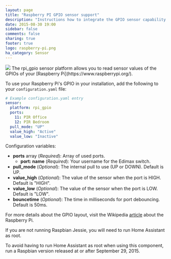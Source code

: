 ```yaml
---
layout: page
title: "Raspberry PI GPIO sensor support"
description: "Instructions how to integrate the GPIO sensor capability of a Raspberry PI into Home Assistant."
date: 2015-08-30 19:00
sidebar: false
comments: false
sharing: true
footer: true
logo: raspberry-pi.png
ha_category: Sensor
---
```


<img src='/images/supported_brands/raspberry-pi.png' class='brand pull-right' />
The rpi_gpio sensor platform allows you to read sensor values of the GPIOs of your [Raspberry Pi](https://www.raspberrypi.org/).

To use your Raspberry Pi's GPIO in your installation, add the following to your `configuration.yaml` file:

```yaml
# Example configuration.yaml entry
sensor:
  platform: rpi_gpio
  ports:
    11: PIR Office
    12: PIR Bedroom
  pull_mode: "UP"
  value_high: "Active"
  value_low: "Inactive"
```

Configuration variables:

- **ports** array (*Required*): Array of used ports.
  - **port: name** (*Required*): Your username for the Edimax switch.
- **pull_mode** (*Optional*): The internal pull to use (UP or DOWN). Default is UP.
- **value_high** (*Optional*): The value of the sensor when the port is HIGH. Default is "HIGH".
- **value_low** (*Optional*): The value of the sensor when the port is LOW. Default is "LOW".
- **bouncetime** (*Optional*): The time in milliseconds for port debouncing. Default is 50ms.

For more details about the GPIO layout, visit the Wikipedia [article](https://en.wikipedia.org/wiki/Raspberry_Pi#GPIO_connector) about the Raspberry Pi.

<p class='note warning'>
If you are not running Raspbian Jessie, you will need to run Home Assistant as root.
</p>

<p class='note warning'>
To avoid having to run Home Assistant as root when using this component, run a Raspbian version released at or after September 29, 2015.
</p>
